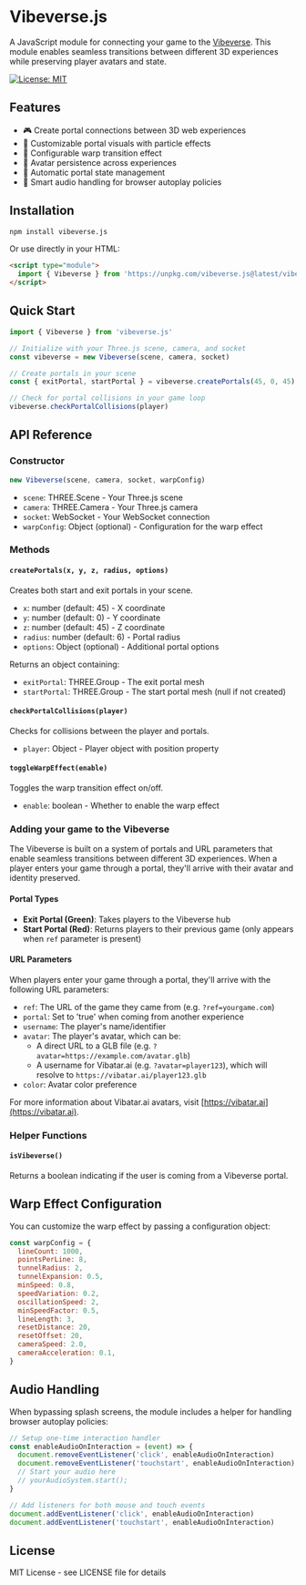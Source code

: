 # Vibeverse.js

A JavaScript module for connecting your game to the [Vibeverse](https://x.com/hashtag/vibeverse). This module enables seamless transitions between different 3D experiences while preserving player avatars and state.

[![License: MIT](https://img.shields.io/badge/License-MIT-yellow.svg)](https://opensource.org/licenses/MIT)

## Features

- 🎮 Create portal connections between 3D web experiences
- 🎨 Customizable portal visuals with particle effects
- 🌟 Configurable warp transition effect
- 👤 Avatar persistence across experiences
- 🔄 Automatic portal state management
- 🎵 Smart audio handling for browser autoplay policies

## Installation

```bash
npm install vibeverse.js
```

Or use directly in your HTML:

```html
<script type="module">
  import { Vibeverse } from 'https://unpkg.com/vibeverse.js@latest/vibeverse.js'
</script>
```

## Quick Start

```javascript
import { Vibeverse } from 'vibeverse.js'

// Initialize with your Three.js scene, camera, and socket
const vibeverse = new Vibeverse(scene, camera, socket)

// Create portals in your scene
const { exitPortal, startPortal } = vibeverse.createPortals(45, 0, 45)

// Check for portal collisions in your game loop
vibeverse.checkPortalCollisions(player)
```

## API Reference

### Constructor

```javascript
new Vibeverse(scene, camera, socket, warpConfig)
```

- `scene`: THREE.Scene - Your Three.js scene
- `camera`: THREE.Camera - Your Three.js camera
- `socket`: WebSocket - Your WebSocket connection
- `warpConfig`: Object (optional) - Configuration for the warp effect

### Methods

#### `createPortals(x, y, z, radius, options)`

Creates both start and exit portals in your scene.

- `x`: number (default: 45) - X coordinate
- `y`: number (default: 0) - Y coordinate
- `z`: number (default: 45) - Z coordinate
- `radius`: number (default: 6) - Portal radius
- `options`: Object (optional) - Additional portal options

Returns an object containing:

- `exitPortal`: THREE.Group - The exit portal mesh
- `startPortal`: THREE.Group - The start portal mesh (null if not created)

#### `checkPortalCollisions(player)`

Checks for collisions between the player and portals.

- `player`: Object - Player object with position property

#### `toggleWarpEffect(enable)`

Toggles the warp transition effect on/off.

- `enable`: boolean - Whether to enable the warp effect

### Adding your game to the Vibeverse

The Vibeverse is built on a system of portals and URL parameters that enable seamless transitions between different 3D experiences. When a player enters your game through a portal, they'll arrive with their avatar and identity preserved.

#### Portal Types

- **Exit Portal (Green)**: Takes players to the Vibeverse hub
- **Start Portal (Red)**: Returns players to their previous game (only appears when `ref` parameter is present)

#### URL Parameters

When players enter your game through a portal, they'll arrive with the following URL parameters:

- `ref`: The URL of the game they came from (e.g. `?ref=yourgame.com`)
- `portal`: Set to 'true' when coming from another experience
- `username`: The player's name/identifier
- `avatar`: The player's avatar, which can be:
  - A direct URL to a GLB file (e.g. `?avatar=https://example.com/avatar.glb`)
  - A username for Vibatar.ai (e.g. `?avatar=player123`), which will resolve to `https://vibatar.ai/player123.glb`
- `color`: Avatar color preference

For more information about Vibatar.ai avatars, visit [https://vibatar.ai](https://vibatar.ai).

### Helper Functions

#### `isVibeverse()`

Returns a boolean indicating if the user is coming from a Vibeverse portal.

## Warp Effect Configuration

You can customize the warp effect by passing a configuration object:

```javascript
const warpConfig = {
  lineCount: 1000,
  pointsPerLine: 8,
  tunnelRadius: 2,
  tunnelExpansion: 0.5,
  minSpeed: 0.8,
  speedVariation: 0.2,
  oscillationSpeed: 2,
  minSpeedFactor: 0.5,
  lineLength: 3,
  resetDistance: 20,
  resetOffset: 20,
  cameraSpeed: 2.0,
  cameraAcceleration: 0.1,
}
```

## Audio Handling

When bypassing splash screens, the module includes a helper for handling browser autoplay policies:

```javascript
// Setup one-time interaction handler
const enableAudioOnInteraction = (event) => {
  document.removeEventListener('click', enableAudioOnInteraction)
  document.removeEventListener('touchstart', enableAudioOnInteraction)
  // Start your audio here
  // yourAudioSystem.start();
}

// Add listeners for both mouse and touch events
document.addEventListener('click', enableAudioOnInteraction)
document.addEventListener('touchstart', enableAudioOnInteraction)
```

## License

MIT License - see LICENSE file for details
